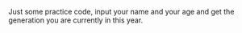 Just some practice code, input your name and your age and get the generation you are currently in this year. 
